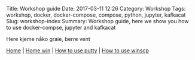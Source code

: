 Title: Workshop guide
Date: 2017-03-11 12:26
Category: Workshop
Tags: workshop, docker, docker-compose, compose, python, jupyter, kafkacat
Slug: workshop-index
Summary: Workshop guide, here we show you how to use docker-compse, jupyter and kafkacat

Here kjeme nåko graie, berre vent


[Home]({filename}/index.md) |
[Home win]({filename}/win/index.md) |
[How to use putty]({filename}/win/putty.md) |
[How to use winscp]({filename}/win/winscp.md)
